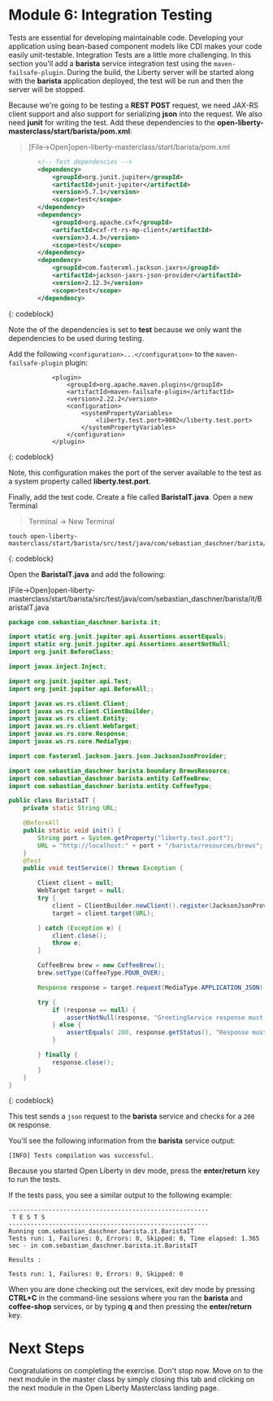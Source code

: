 # Module 6: Integration Testing

Tests are essential for developing maintainable code. Developing your application using bean-based component models like CDI makes your code easily unit-testable. Integration Tests are a little more challenging. In this section you'll add a **barista** service integration test using the `maven-failsafe-plugin`. During the build, the Liberty server will be started along with the **barista** application deployed, the test will be run and then the server will be stopped.

Because we're going to be testing a **REST POST** request, we need JAX-RS client support and also support for serializing **json** into the request.  We also need **junit** for writing the test.  Add these dependencies to the **open-liberty-masterclass/start/barista/pom.xml**:

>[File->Open]open-liberty-masterclass/start/barista/pom.xml

```XML
        <!-- Test dependencies -->  
        <dependency>
            <groupId>org.junit.jupiter</groupId>
            <artifactId>junit-jupiter</artifactId>
            <version>5.7.1</version>
            <scope>test</scope>
        </dependency>     
        <dependency>
            <groupId>org.apache.cxf</groupId>
            <artifactId>cxf-rt-rs-mp-client</artifactId>
            <version>3.4.3</version>
            <scope>test</scope>
        </dependency>      
        <dependency>
            <groupId>com.fasterxml.jackson.jaxrs</groupId>
            <artifactId>jackson-jaxrs-json-provider</artifactId>
            <version>2.12.3</version>
            <scope>test</scope>
        </dependency>   
```
{: codeblock}

Note the **<scope/>** of the dependencies is set to **test** because we only want the dependencies to be used during testing.

Add the following `<configuration>...</configuration>` to the `maven-failsafe-plugin` plugin:
```
            <plugin>
                <groupId>org.apache.maven.plugins</groupId>
                <artifactId>maven-failsafe-plugin</artifactId>
                <version>2.22.2</version>
                <configuration>
                    <systemPropertyVariables>
                        <liberty.test.port>9082</liberty.test.port>
                    </systemPropertyVariables>
                </configuration>
            </plugin> 
```
{: codeblock}

Note, this configuration makes the port of the server available to the test as a system property called **liberty.test.port**.

Finally, add the test code.  Create a file called **BaristaIT.java**.
Open a new Terminal

> Terminal -> New Terminal

```
touch open-liberty-masterclass/start/barista/src/test/java/com/sebastian_daschner/barista/it/BaristaIT.java
```
{: codeblock}

Open the **BaristaIT.java** and add the following:

[File->Open]open-liberty-masterclass/start/barista/src/test/java/com/sebastian_daschner/barista/it/BaristaIT.java

```Java
package com.sebastian_daschner.barista.it;

import static org.junit.jupiter.api.Assertions.assertEquals;
import static org.junit.jupiter.api.Assertions.assertNotNull;
import org.junit.BeforeClass;

import javax.inject.Inject;

import org.junit.jupiter.api.Test;
import org.junit.jupiter.api.BeforeAll;;

import javax.ws.rs.client.Client;
import javax.ws.rs.client.ClientBuilder;
import javax.ws.rs.client.Entity;
import javax.ws.rs.client.WebTarget;
import javax.ws.rs.core.Response;
import javax.ws.rs.core.MediaType;

import com.fasterxml.jackson.jaxrs.json.JacksonJsonProvider;

import com.sebastian_daschner.barista.boundary.BrewsResource;
import com.sebastian_daschner.barista.entity.CoffeeBrew;
import com.sebastian_daschner.barista.entity.CoffeeType;

public class BaristaIT {
    private static String URL;

    @BeforeAll
    public static void init() {
        String port = System.getProperty("liberty.test.port");
        URL = "http://localhost:" + port + "/barista/resources/brews";
    }
    @Test
    public void testService() throws Exception {

        Client client = null;
        WebTarget target = null;
        try {
            client = ClientBuilder.newClient().register(JacksonJsonProvider.class);
            target = client.target(URL);

        } catch (Exception e) {
            client.close();
            throw e;
        }

        CoffeeBrew brew = new CoffeeBrew();
        brew.setType(CoffeeType.POUR_OVER);

        Response response = target.request(MediaType.APPLICATION_JSON).post(Entity.json(brew));

        try {
            if (response == null) {
                assertNotNull(response, "GreetingService response must not be NULL");
            } else {
                assertEquals( 200, response.getStatus(), "Response must be 200 OK");
            }

        } finally {
            response.close();
        }
    }
}

```
{: codeblock}

This test sends a `json` request to the **barista** service and checks for a `200 OK` response. 

You'll see the following information from the **barista** service output:
```
[INFO] Tests compilation was successful.
```

Because you started Open Liberty in dev mode, press the **enter/return** key to run the tests.

If the tests pass, you see a similar output to the following example:
```
-------------------------------------------------------
 T E S T S
-------------------------------------------------------
Running com.sebastian_daschner.barista.it.BaristaIT
Tests run: 1, Failures: 0, Errors: 0, Skipped: 0, Time elapsed: 1.365 sec - in com.sebastian_daschner.barista.it.BaristaIT

Results :

Tests run: 1, Failures: 0, Errors: 0, Skipped: 0
```

When you are done checking out the services, exit dev mode by pressing **CTRL+C** in the command-line sessions
where you ran the **barista** and **coffee-shop** services, or by typing **q** and then pressing the **enter/return** key.

# Next Steps

Congratulations on completing the exercise. Don't stop now. Move on to the next module in the master class by simply closing this tab and clicking on the next module in the Open Liberty Masterclass landing page.
